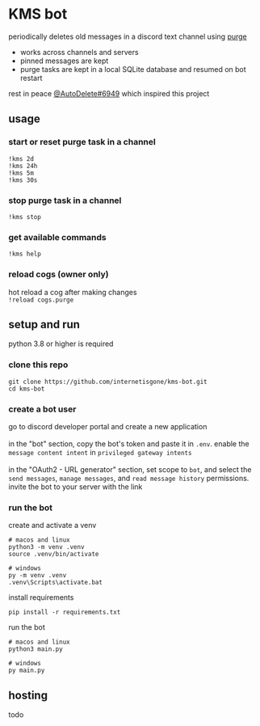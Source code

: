 # KMS bot
periodically deletes old messages in a discord text channel using [purge](https://discordpy.readthedocs.io/en/stable/api.html?highlight=purge#discord.TextChannel.purge)<br>
- works across channels and servers
- pinned messages are kept
- purge tasks are kept in a local SQLite database and resumed on bot restart<br>

rest in peace [@AutoDelete#6949](https://github.com/riking/AutoDelete) which inspired this project

## usage
### start or reset purge task in a channel
`!kms 2d`<br>
`!kms 24h`<br>
`!kms 5m`<br>
`!kms 30s`<br>
### stop purge task in a channel
`!kms stop`
### get available commands
`!kms help`
### reload cogs (owner only)
hot reload a cog after making changes<br>
`!reload cogs.purge`

## setup and run
python 3.8 or higher is required<br>
### clone this repo
```
git clone https://github.com/internetisgone/kms-bot.git
cd kms-bot
```
### create a bot user
go to discord developer portal and create a new application<br><br>
in the "bot" section, copy the bot's token and paste it in `.env`. enable the `message content intent` in `privileged gateway intents`<br><br>
in the "OAuth2 - URL generator" section, set scope to `bot`, and select the `send messages`, `manage messages`, and `read message history` permissions. invite the bot to your server with the link 
### run the bot
create and activate a venv
```
# macos and linux
python3 -m venv .venv
source .venv/bin/activate

# windows
py -m venv .venv
.venv\Scripts\activate.bat
```
install requirements
```
pip install -r requirements.txt
```
run the bot
```
# macos and linux
python3 main.py

# windows
py main.py
```

## hosting
todo